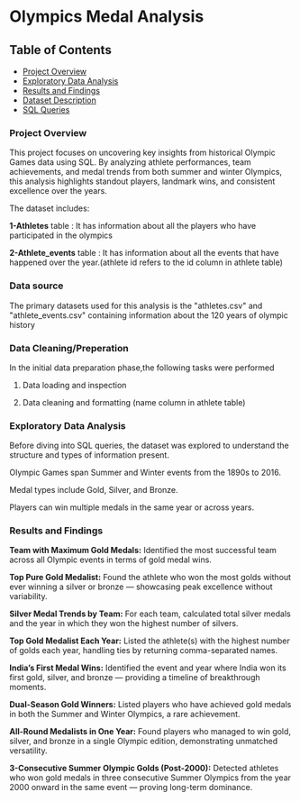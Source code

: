  # Olympics Medal Analysis

 ## Table of Contents
- [Project Overview](#project-overview)
- [Exploratory Data Analysis](#exploratory-data-Analysis)
- [Results and Findings](#results-and-findings)
- [Dataset Description](#dataset-description)
- [SQL Queries](#sql-queries)

 
###  Project Overview
This project focuses on uncovering key insights from historical Olympic Games data using SQL. By analyzing athlete performances, team achievements, and medal trends from both summer and winter Olympics, this analysis highlights standout players, landmark wins, and consistent excellence over the years.

The dataset includes:

**1-Athletes** table : It has information about all the players who have participated in the olympics

**2-Athlete_events** table : It has information about all the events that have happened over the year.(athlete id refers to the id column in athlete table)


### Data source
The primary datasets used for this analysis is the "athletes.csv" and "athlete_events.csv" containing information about the 120 years of olympic history

### Data Cleaning/Preperation

In the initial data preparation phase,the following tasks were performed

1. Data loading and inspection

2. Data cleaning and formatting (name column in athlete table)

### Exploratory Data Analysis
Before diving into SQL queries, the dataset was explored to understand the structure and types of information present.

Olympic Games span Summer and Winter events from the 1890s to 2016.

Medal types include Gold, Silver, and Bronze.

Players can win multiple medals in the same year or across years.


### Results and Findings

**Team with Maximum Gold Medals:**
Identified the most successful team across all Olympic events in terms of gold medal wins.

**Top Pure Gold Medalist:**
Found the athlete who won the most golds without ever winning a silver or bronze — showcasing peak excellence without variability.

**Silver Medal Trends by Team:**
For each team, calculated total silver medals and the year in which they won the highest number of silvers.

**Top Gold Medalist Each Year:**
Listed the athlete(s) with the highest number of golds each year, handling ties by returning comma-separated names.

**India’s First Medal Wins:**
Identified the event and year where India won its first gold, silver, and bronze — providing a timeline of breakthrough moments.

**Dual-Season Gold Winners:**
Listed players who have achieved gold medals in both the Summer and Winter Olympics, a rare achievement.

**All-Round Medalists in One Year:**
Found players who managed to win gold, silver, and bronze in a single Olympic edition, demonstrating unmatched versatility.

**3-Consecutive Summer Olympic Golds (Post-2000):**
Detected athletes who won gold medals in three consecutive Summer Olympics from the year 2000 onward in the same event — proving long-term dominance.
